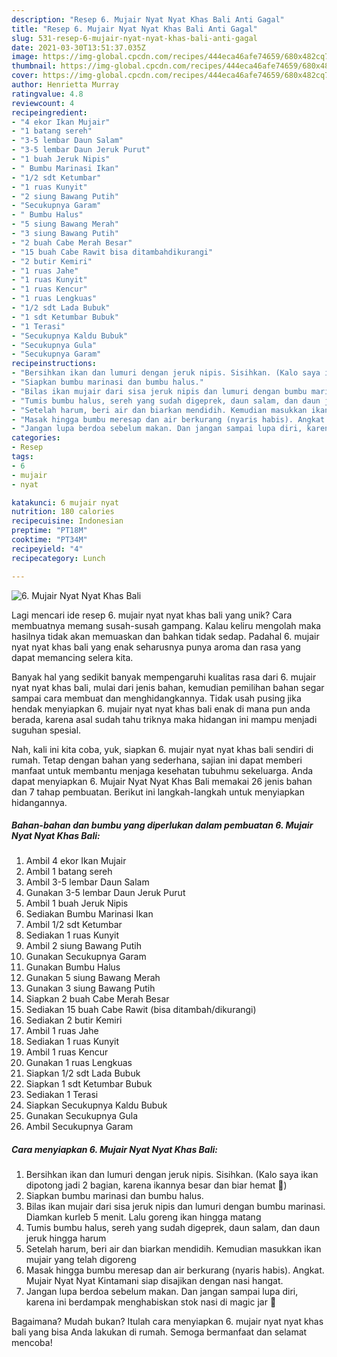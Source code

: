 ```yaml
---
description: "Resep 6. Mujair Nyat Nyat Khas Bali Anti Gagal"
title: "Resep 6. Mujair Nyat Nyat Khas Bali Anti Gagal"
slug: 531-resep-6-mujair-nyat-nyat-khas-bali-anti-gagal
date: 2021-03-30T13:51:37.035Z
image: https://img-global.cpcdn.com/recipes/444eca46afe74659/680x482cq70/6-mujair-nyat-nyat-khas-bali-foto-resep-utama.jpg
thumbnail: https://img-global.cpcdn.com/recipes/444eca46afe74659/680x482cq70/6-mujair-nyat-nyat-khas-bali-foto-resep-utama.jpg
cover: https://img-global.cpcdn.com/recipes/444eca46afe74659/680x482cq70/6-mujair-nyat-nyat-khas-bali-foto-resep-utama.jpg
author: Henrietta Murray
ratingvalue: 4.8
reviewcount: 4
recipeingredient:
- "4 ekor Ikan Mujair"
- "1 batang sereh"
- "3-5 lembar Daun Salam"
- "3-5 lembar Daun Jeruk Purut"
- "1 buah Jeruk Nipis"
- " Bumbu Marinasi Ikan"
- "1/2 sdt Ketumbar"
- "1 ruas Kunyit"
- "2 siung Bawang Putih"
- "Secukupnya Garam"
- " Bumbu Halus"
- "5 siung Bawang Merah"
- "3 siung Bawang Putih"
- "2 buah Cabe Merah Besar"
- "15 buah Cabe Rawit bisa ditambahdikurangi"
- "2 butir Kemiri"
- "1 ruas Jahe"
- "1 ruas Kunyit"
- "1 ruas Kencur"
- "1 ruas Lengkuas"
- "1/2 sdt Lada Bubuk"
- "1 sdt Ketumbar Bubuk"
- "1 Terasi"
- "Secukupnya Kaldu Bubuk"
- "Secukupnya Gula"
- "Secukupnya Garam"
recipeinstructions:
- "Bersihkan ikan dan lumuri dengan jeruk nipis. Sisihkan. (Kalo saya ikan dipotong jadi 2 bagian, karena ikannya besar dan biar hemat 🤭)"
- "Siapkan bumbu marinasi dan bumbu halus."
- "Bilas ikan mujair dari sisa jeruk nipis dan lumuri dengan bumbu marinasi. Diamkan kurleb 5 menit. Lalu goreng ikan hingga matang"
- "Tumis bumbu halus, sereh yang sudah digeprek, daun salam, dan daun jeruk hingga harum"
- "Setelah harum, beri air dan biarkan mendidih. Kemudian masukkan ikan mujair yang telah digoreng"
- "Masak hingga bumbu meresap dan air berkurang (nyaris habis). Angkat. Mujair Nyat Nyat Kintamani siap disajikan dengan nasi hangat."
- "Jangan lupa berdoa sebelum makan. Dan jangan sampai lupa diri, karena ini berdampak menghabiskan stok nasi di magic jar 🤭"
categories:
- Resep
tags:
- 6
- mujair
- nyat

katakunci: 6 mujair nyat 
nutrition: 180 calories
recipecuisine: Indonesian
preptime: "PT18M"
cooktime: "PT34M"
recipeyield: "4"
recipecategory: Lunch

---
```



![6. Mujair Nyat Nyat Khas Bali](https://img-global.cpcdn.com/recipes/444eca46afe74659/680x482cq70/6-mujair-nyat-nyat-khas-bali-foto-resep-utama.jpg)

Lagi mencari ide resep 6. mujair nyat nyat khas bali yang unik? Cara membuatnya memang susah-susah gampang. Kalau keliru mengolah maka hasilnya tidak akan memuaskan dan bahkan tidak sedap. Padahal 6. mujair nyat nyat khas bali yang enak seharusnya punya aroma dan rasa yang dapat memancing selera kita.



Banyak hal yang sedikit banyak mempengaruhi kualitas rasa dari 6. mujair nyat nyat khas bali, mulai dari jenis bahan, kemudian pemilihan bahan segar sampai cara membuat dan menghidangkannya. Tidak usah pusing jika hendak menyiapkan 6. mujair nyat nyat khas bali enak di mana pun anda berada, karena asal sudah tahu triknya maka hidangan ini mampu menjadi suguhan spesial.


Nah, kali ini kita coba, yuk, siapkan 6. mujair nyat nyat khas bali sendiri di rumah. Tetap dengan bahan yang sederhana, sajian ini dapat memberi manfaat untuk membantu menjaga kesehatan tubuhmu sekeluarga. Anda dapat menyiapkan 6. Mujair Nyat Nyat Khas Bali memakai 26 jenis bahan dan 7 tahap pembuatan. Berikut ini langkah-langkah untuk menyiapkan hidangannya.

<!--inarticleads1-->

##### Bahan-bahan dan bumbu yang diperlukan dalam pembuatan 6. Mujair Nyat Nyat Khas Bali:

1. Ambil 4 ekor Ikan Mujair
1. Ambil 1 batang sereh
1. Ambil 3-5 lembar Daun Salam
1. Gunakan 3-5 lembar Daun Jeruk Purut
1. Ambil 1 buah Jeruk Nipis
1. Sediakan  Bumbu Marinasi Ikan
1. Ambil 1/2 sdt Ketumbar
1. Sediakan 1 ruas Kunyit
1. Ambil 2 siung Bawang Putih
1. Gunakan Secukupnya Garam
1. Gunakan  Bumbu Halus
1. Gunakan 5 siung Bawang Merah
1. Gunakan 3 siung Bawang Putih
1. Siapkan 2 buah Cabe Merah Besar
1. Sediakan 15 buah Cabe Rawit (bisa ditambah/dikurangi)
1. Sediakan 2 butir Kemiri
1. Ambil 1 ruas Jahe
1. Sediakan 1 ruas Kunyit
1. Ambil 1 ruas Kencur
1. Gunakan 1 ruas Lengkuas
1. Siapkan 1/2 sdt Lada Bubuk
1. Siapkan 1 sdt Ketumbar Bubuk
1. Sediakan 1 Terasi
1. Siapkan Secukupnya Kaldu Bubuk
1. Gunakan Secukupnya Gula
1. Ambil Secukupnya Garam




<!--inarticleads2-->

##### Cara menyiapkan 6. Mujair Nyat Nyat Khas Bali:

1. Bersihkan ikan dan lumuri dengan jeruk nipis. Sisihkan. (Kalo saya ikan dipotong jadi 2 bagian, karena ikannya besar dan biar hemat 🤭)
1. Siapkan bumbu marinasi dan bumbu halus.
1. Bilas ikan mujair dari sisa jeruk nipis dan lumuri dengan bumbu marinasi. Diamkan kurleb 5 menit. Lalu goreng ikan hingga matang
1. Tumis bumbu halus, sereh yang sudah digeprek, daun salam, dan daun jeruk hingga harum
1. Setelah harum, beri air dan biarkan mendidih. Kemudian masukkan ikan mujair yang telah digoreng
1. Masak hingga bumbu meresap dan air berkurang (nyaris habis). Angkat. Mujair Nyat Nyat Kintamani siap disajikan dengan nasi hangat.
1. Jangan lupa berdoa sebelum makan. Dan jangan sampai lupa diri, karena ini berdampak menghabiskan stok nasi di magic jar 🤭




Bagaimana? Mudah bukan? Itulah cara menyiapkan 6. mujair nyat nyat khas bali yang bisa Anda lakukan di rumah. Semoga bermanfaat dan selamat mencoba!
